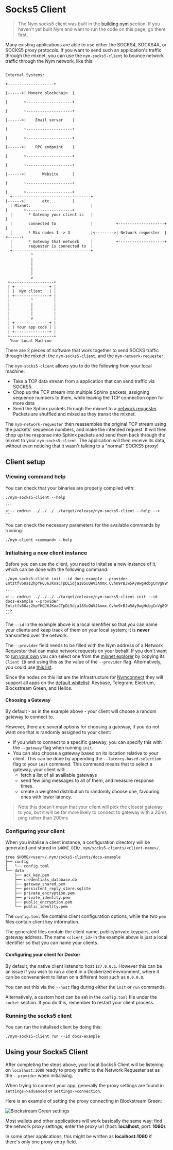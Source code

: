 # Socks5 Client

> The Nym socks5 client was built in the [building nym](../binaries/building-nym.md) section. If you haven't yet built Nym and want to run the code on this page, go there first.

Many existing applications are able to use either the SOCKS4, SOCKS4A, or SOCKS5 proxy protocols. If you want to send such an application's traffic through the mixnet, you can use the `nym-socks5-client` to bounce network traffic through the Nym network, like this:

```
                                                                              External Systems:
                                                                                     +--------------------+
                                                                             |------>| Monero blockchain  |
                                                                             |       +--------------------+
                                                                             |       +--------------------+
                                                                             |------>|    Email server    |
                                                                             |       +--------------------+
                                                                             |       +--------------------+
                                                                             |------>|    RPC endpoint    |
                                                                             |       +--------------------+
                                                                             |       +--------------------+
                                                                             |------>|       Website      |
                                                                             |       +--------------------+
                                                                             |       +--------------------+
  +----------------------------------+                                       |------>|       etc...       |
  | Mixnet:                          |                                       |       +--------------------+
  |       * Gateway your client is   |                                       |
  |       connected to               |          +--------------------+       |
  |       * Mix nodes 1 -> 3         |<-------->| Network requester  |<------+
  |       * Gateway that network     |          +--------------------+
  |       requester is connected to  |
  +----------------------------------+
           ^
           |
           |
           |
           |
           v
 +-------------------+
 | +---------------+ |
 | |  Nym client   | |
 | +---------------+ |
 |         ^         |
 |         |         |
 |         |         |
 |         |         |
 |         v         |
 | +---------------+ |
 | | Your app code | |
 | +---------------+ |
 +-------------------+
  Your Local Machine
```

There are 2 pieces of software that work together to send SOCKS traffic through the mixnet: the `nym-socks5-client`, and the `nym-network-requester`.

The `nym-socks5-client` allows you to do the following from your local machine:
* Take a TCP data stream from a application that can send traffic via SOCKS5.
* Chop up the TCP stream into multiple Sphinx packets, assigning sequence numbers to them, while leaving the TCP connection open for more data
* Send the Sphinx packets through the mixnet to a [network requester](../nodes/network-requester-setup.md). Packets are shuffled and mixed as they transit the mixnet.

The `nym-network-requester` then reassembles the original TCP stream using the packets' sequence numbers, and make the intended request. It will then chop up the response into Sphinx packets and send them back through the mixnet to your  `nym-socks5-client`. The application will then receive its data, without even noticing that it wasn't talking to a "normal" SOCKS5 proxy!

## Client setup
### Viewing command help

You can check that your binaries are properly compiled with:

```
./nym-socks5-client --help
```

~~~admonish example collapsible=true title="Console output"
```
<!-- cmdrun ../../../../target/release/nym-socks5-client --help -->
```
~~~

You can check the necessary parameters for the available commands by running:

```
./nym-client <command> --help
```

### Initialising a new client instance
Before you can use the client, you need to initalise a new instance of it, which can be done with the following command:

```
./nym-socks5-client init --id docs-example --provider Entztfv6Uaz2hpYHQJ6JKoaCTpDL5dja18SuQWVJAmmx.Cvhn9rBJw5Ay9wgHcbgCnVg89MPSV5s2muPV2YF1BXYu@Fo4f4SQLdoyoGkFae5TpVhRVoXCF8UiypLVGtGjujVPf
```

~~~admonish example collapsible=true title="Console output"
```
<!-- cmdrun ../../../../target/release/nym-socks5-client init --id docs-example --provider Entztfv6Uaz2hpYHQJ6JKoaCTpDL5dja18SuQWVJAmmx.Cvhn9rBJw5Ay9wgHcbgCnVg89MPSV5s2muPV2YF1BXYu@Fo4f4SQLdoyoGkFae5TpVhRVoXCF8UiypLVGtGjujVPf -->
```
~~~

The `--id` in the example above is a local identifier so that you can name your clients and keep track of them on your local system; it is **never** transmitted over the network.

The `--provider` field needs to be filled with the Nym address of a Network Requester that can make network requests on your behalf. If you don't want to [run your own](../nodes/network-requester-setup.md) you can select one from the [mixnet explorer](https://explorer.nymtech.net/network-components/service-providers) by copying its `Client ID` and using this as the value of the `--provider` flag. Alternatively, you could use [this list](https://harbourmaster.nymtech.net/).

Since the nodes on this list are the infrastructure for [Nymconnect](https://nymtech.net/developers/quickstart/nymconnect-gui.html) they will support all apps on the [default whitelist](../nodes/network-requester-setup.md#network-requester-whitelist): Keybase, Telegram, Electrum, Blockstream Green, and Helios.

#### Choosing a Gateway
By default - as in the example above - your client will choose a random gateway to connect to.

However, there are several options for choosing a gateway, if you do not want one that is randomly assigned to your client:
* If you wish to connect to a specific gateway, you can specify this with the `--gateway` flag when running `init`.
* You can also choose a gateway based on its location relative to your client. This can be done by appending the `--latency-based-selection` flag to your `init` command. This command means that to select a gateway, your client will:
	* fetch a list of all availiable gateways
	* send few ping messages to all of them, and measure response times.
	* create a weighted distribution to randomly choose one, favouring ones with lower latency.

> Note this doesn't mean that your client will pick the closest gateway to you, but it will be far more likely to connect to gateway with a 20ms ping rather than 200ms

### Configuring your client
When you initalise a client instance, a configuration directory will be generated and stored in `$HOME_DIR/.nym/socks5-clients/<client-name>/`.

```
tree $HOME/<user>/.nym/socks5-clients/docs-example
├── config
│   └── config.toml
└── data
    ├── ack_key.pem
    ├── credentials_database.db
    ├── gateway_shared.pem
    ├── persistent_reply_store.sqlite
    ├── private_encryption.pem
    ├── private_identity.pem
    ├── public_encryption.pem
    └── public_identity.pem

```

The `config.toml` file contains client configuration options, while the two `pem` files contain client key information.

The generated files contain the client name, public/private keypairs, and gateway address. The name `<client_id>` in the example above is just a local identifier so that you can name your clients.

#### Configuring your client for Docker
By default, the native client listens to host `127.0.0.1`. However this can be an issue if you wish to run a client in a Dockerized environment, where it can be convenenient to listen on a different host such as `0.0.0.0`.

You can set this via the `--host` flag during either the `init` or `run` commands.

Alternatively, a custom host can be set in the `config.toml` file under the `socket` section. If you do this, remember to restart your client process.



### Running the socks5 client

You can run the initalised client by doing this:

```
./nym-socks5-client run --id docs-example
```

## Using your Socks5 Client

After completing the steps above, your local Socks5 Client will be listening on `localhost:1080` ready to proxy traffic to the Network Requester set as the `--provider` when initialising.

When trying to connect your app, generally the proxy settings are found in `settings->advanced` or `settings->connection`.

Here is an example of setting the proxy connecting in Blockstream Green:

![Blockstream Green settings](../images/wallet-proxy-settings/blockstream-green.gif)

Most wallets and other applications will work basically the same way: find the network proxy settings, enter the proxy url (host: **localhost**, port: **1080**).

In some other applications, this might be written as **localhost:1080** if there's only one proxy entry field.
